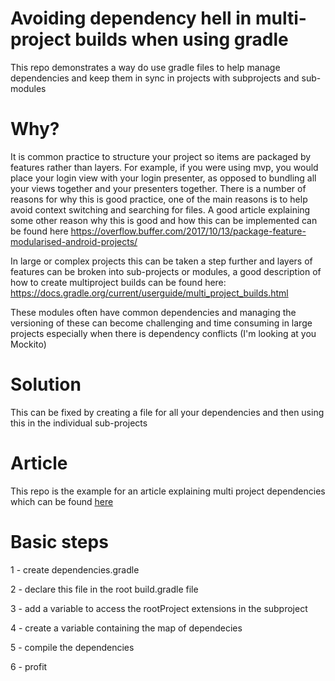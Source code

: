 # Avoiding dependency hell in multi-project builds when using gradle

This repo demonstrates a way do use gradle files to help manage dependencies and keep them in sync in projects with subprojects and sub-modules

# Why?

It is common practice to structure your project so items are packaged by features rather than layers. For example, if you were using mvp, you would place your login view with your login presenter, as opposed to bundling all your views together and your presenters together.
There is a number of reasons for why this is good practice, one of the main reasons is to help avoid context switching and searching for files. A good article explaining some other reason why this is good and how this can be implemented can be found here https://overflow.buffer.com/2017/10/13/package-feature-modularised-android-projects/

In large or complex projects this can be taken a step further and layers of features can be broken into sub-projects or modules, a good description of how to create multiproject builds can be found here: https://docs.gradle.org/current/userguide/multi_project_builds.html

These modules often have common dependencies and managing the versioning of these can become challenging and time consuming in large projects especially when there is dependency conflicts (I'm looking at you Mockito)

# Solution

This can be fixed by creating a file for all your dependencies and then using this in the individual sub-projects

# Article 

This repo is the example for an article explaining multi project dependencies which can be found [here](https://medium.com/@arranlomas/managing-dependencies-in-multi-project-builds-with-gradle-7626d9c6448d)

# Basic steps

1 - create dependencies.gradle

2 - declare this file in the root build.gradle file

3 - add a variable to access the rootProject extensions in the subproject

4 - create a variable containing the map of dependecies

5 - compile the dependencies

6 - profit
